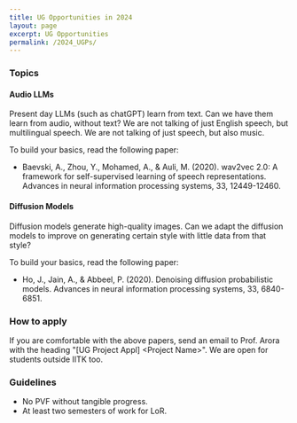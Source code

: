 ```yaml
---
title: UG Opportunities in 2024
layout: page
excerpt: UG Opportunities
permalink: /2024_UGPs/
---
```


### Topics

#### Audio LLMs
Present day LLMs (such as chatGPT) learn from text. Can we have them learn from audio, without text? We are not talking of just English speech, but multilingual speech. We are not talking of just speech, but also music. 

To build your basics, read the following paper:
- Baevski, A., Zhou, Y., Mohamed, A., & Auli, M. (2020). wav2vec 2.0: A framework for self-supervised learning of speech representations. Advances in neural information processing systems, 33, 12449-12460.

#### Diffusion Models
Diffusion models generate high-quality images.
Can we adapt the diffusion models to improve on generating certain style with little data from that style?

To build your basics, read the following paper:
- Ho, J., Jain, A., & Abbeel, P. (2020). Denoising diffusion probabilistic models. Advances in neural information processing systems, 33, 6840-6851.

### How to apply
If you are comfortable with the above papers, 
send an email to Prof. Arora with the heading "[UG Project Appl] \<Project Name\>".
We are open for students outside IITK too.

### Guidelines
- No PVF without tangible progress. 
- At least two semesters of work for LoR.

